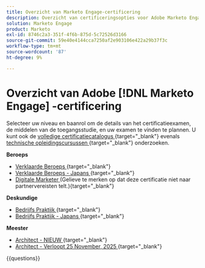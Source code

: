 ```yaml
---
title: Overzicht van Marketo Engage-certificering
description: Overzicht van certificeringsopties voor Adobe Marketo Engage
solution: Marketo Engage
product: Marketo
exl-id: 8746c2a3-351f-4f6b-875d-5c72526d3166
source-git-commit: 59e40e4144cca7250af2e903106e422a29b37f3c
workflow-type: tm+mt
source-wordcount: '87'
ht-degree: 9%

---
```


# Overzicht van Adobe [!DNL Marketo Engage] -certificering

Selecteer uw niveau en baanrol om de details van het certificatieexamen, de middelen van de toegangsstudie, en uw examen te vinden te plannen. U kunt ook de [ volledige certificatiecatalogus ](https://certification.adobe.com/certifications){target="_blank"} evenals [ technische opleidingscursussen ](https://certification.adobe.com/courses/?/courses){target="_blank"} onderzoeken.

**Beroeps**

* [ Verklaarde Beroeps ](https://certification.adobe.com/certification/engage-professional){target="_blank"} <!--AD0-E555-->
* [ Verklaarde Beroeps - Japans ](https://certification.adobe.com/certification/engage-professional){target="_blank"} <!--AD0-E555-J-->
* [ Digitale Marketer ](https://certification.adobe.com/certification/digital-marketer-professional) (Gelieve te merken op dat deze certificatie niet naar partnervereisten telt.){target="_blank"}  <!--AD0-E564-->

**Deskundige**

* [ Bedrijfs Praktijk ](https://certification.adobe.com/certification/marketo-engage-business-practitioner-expert){target="_blank"} <!--AD0-E559-->
* [ Bedrijfs Praktijk - Japans ](https://certification.adobe.com/certification/marketo-engage-business-practitioner-expert){target="_blank"} <!--AD0-E559-J-->

**Meester**

* [ Architect - NIEUW ](https://certification.adobe.com/certification/engage-architect-master/1310){target="_blank"} <!--AD0-E563-->
* [ Architect - Verloopt 25 November, 2025 ](https://certification.adobe.com/certification/marketo-engage-architect-master){target="_blank"} <!--AD0-E560-->

{{questions}}

